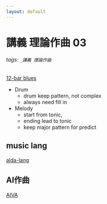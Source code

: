 ```yaml
---
layout: default
---
```


# 講義 理論作曲 03

###### tags: `_講義 理論作曲`

[12-bar blues](
https://www.youtube.com/watch?v=WId0K_X0MHc)


* Drum
  * drum keep pattern, not complex
  * always need fill in
* Melody
  * start from tonic,
  * ending lead to tonic
  * keep major pattern for predict


## music lang
[alda-lang](https://www.youtube.com/watch?v=B_hjtacHM3A)


## AI作曲
[AIVA](https://www.youtube.com/channel/UCykVChITx5kqBoGkzfz8iZg)